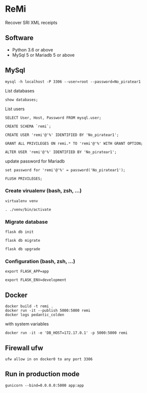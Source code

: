 # ReMi
Recover SRI XML receipts

## Software
* Python 3.6 or above
* MySql 5 or Mariadb 5 or above

## MySql
```
mysql -h localhost -P 3306 --user=root --password=No_piratear1 
```
List databases
```
show databases;
```
List users
```
SELECT User, Host, Password FROM mysql.user;
```
```
CREATE SCHEMA `remi`;

CREATE USER 'remi'@'%' IDENTIFIED BY 'No_piratear1';

GRANT ALL PRIVILEGES ON remi.* TO 'remi'@'%' WITH GRANT OPTION;

ALTER USER 'remi'@'%' IDENTIFIED BY 'No_piratear1';
```
update password for Mariadb
```
set password for 'remi'@'%' = password('No_piratear1');
```
```
FLUSH PRIVILEGES;
```
### Create virualenv (bash, zsh, ...)
```
virtualenv venv
```
```
. ./venv/bin/activate
```
### Migrate database
```
flask db init
```
```
flask db migrate
```
```
flask db upgrade
```
### Configuration (bash, zsh, ...)
```
export FLASK_APP=app
```
```
export FLASK_ENV=development
```
## Docker
```
docker build -t remi .
docker run -it --publish 5000:5000 remi
docker logs pedantic_colden
```
with system variables
```
docker run -it -e 'DB_HOST=172.17.0.1' -p 5000:5000 remi
```
## Firewall ufw 
```
ufw allow in on docker0 to any port 3306
```
## Run in production mode
```
gunicorn --bind=0.0.0.0:5000 app:app
```